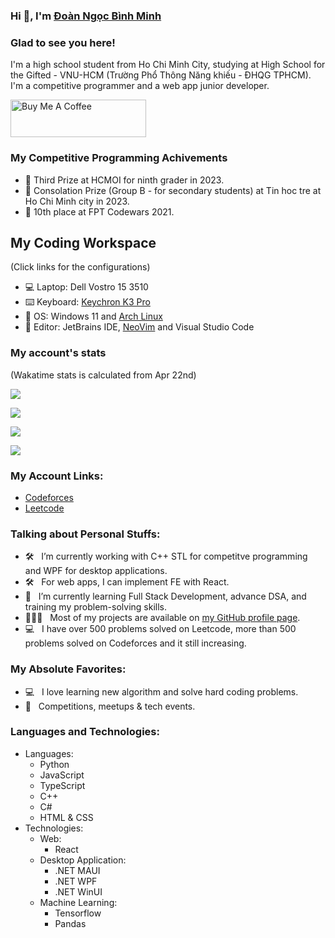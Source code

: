 ### Hi 👋, I'm [Đoàn Ngọc Bình Minh](https://github.com/bm-mit/)
### Glad to see you here!

I'm a high school student from Ho Chi Minh City, studying at High School for the Gifted - VNU-HCM (Trường Phổ Thông Năng khiếu - ĐHQG TPHCM). I'm a competitive programmer and a web app junior developer.

<a href="https://www.buymeacoffee.com/bm.mit" target="_blank"><img src="https://cdn.buymeacoffee.com/buttons/v2/default-yellow.png" alt="Buy Me A Coffee" style="height: 60px !important;width: 217px !important;" ></a>

### My Competitive Programming Achivements
- 🥉 Third Prize at HCMOI for ninth grader in 2023.
- 🏅 Consolation Prize (Group B - for secondary students) at Tin hoc tre at Ho Chi Minh city in 2023.
- 🏅 10th place at FPT Codewars 2021.

## My Coding Workspace
(Click links for the configurations)
- 💻 Laptop: Dell Vostro 15 3510
- ⌨️ Keyboard: [Keychron K3 Pro](https://github.com/MIT4893-Projects/Keychron-K3-Pro-QMK)
- 💾 OS: Windows 11 and [Arch Linux](https://github.com/MIT4893-Projects/Arch-Dotfiles)
- 📝 Editor: JetBrains IDE, [NeoVim](https://github.com/MIT4893-Projects/Neovim-Dotfiles) and Visual Studio Code

### My account's stats
(Wakatime stats is calculated from Apr 22nd)

![](https://leetcard.jacoblin.cool/Minh4893IT?font=Space_Grotesk&ext=contest&border=0&radius=20)

![](https://github-readme-stats.vercel.app/api?username=bm-mit&show_icons=true&border_radius=20&bg_color=30,008ca8,090979,000000&text_color=dddddd&title_color=ffffff&icon_color=b3f2ff&hide_border=true)

![](https://github-readme-stats.vercel.app/api/wakatime?username=MIT4893Projects&show_icons=true&border_radius=20&bg_color=30,008ca8,090979,000000&text_color=dddddd&title_color=ffffff&icon_color=b3f2ff&hide_border=true)

![](https://github-readme-stats.vercel.app/api/top-langs?username=bm-mit&show_icons=true&border_radius=20&bg_color=30,008ca8,090979,000000&text_color=ffffff&title_color=ffffff&icon_color=b3f2ff&hide_border=true&layout=compact)

### My Account Links:
- [Codeforces](https://codeforces.com/profile/Minh4893IT)
- [Leetcode](https://leetcode.com/Minh4893IT/)

### Talking about Personal Stuffs:

- 🛠 &nbsp; I’m currently working with C++ STL for competitve programming and WPF for desktop applications.
- 🛠 &nbsp; For web apps, I can implement FE with React.
- 🚀 &nbsp; I’m currently learning Full Stack Development, advance DSA, and training my problem-solving skills.
- 👨🏻‍💻 &nbsp; Most of my projects are available on [my GitHub profile page](https://github.com/MIT4893-Projects).
- 💻 &nbsp; I have over 500 problems solved on Leetcode, more than 500 problems solved on Codeforces and it still increasing.

### My Absolute Favorites:

- 💻 &nbsp; I love learning new algorithm and solve hard coding problems.
- 🍕 &nbsp; Competitions, meetups & tech events.

### Languages and Technologies:
- Languages:
  - Python
  - JavaScript
  - TypeScript
  - C++
  - C#
  - HTML & CSS
- Technologies:
  - Web:
    - React
  - Desktop Application:
    - .NET MAUI
    - .NET WPF
    - .NET WinUI
  - Machine Learning:
    - Tensorflow
    - Pandas
  
